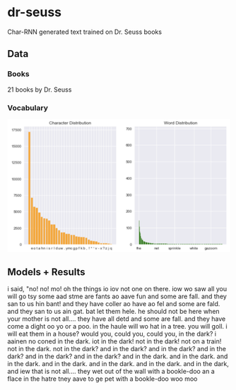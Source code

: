 # dr-seuss

Char-RNN generated text trained on Dr. Seuss books

## Data

### Books
21 books by Dr. Seuss

### Vocabulary
<img src="images/data_distribution.png" alt="word_vs_char" width="600px"/>

## Models + Results

i said, "no! no! mo! oh the things io iov not one on there. iow wo saw all you will go tsy some aad stme are fants ao aave fun and some are fall. and they san to us hin bant! and they have coller ao have ao fel and some are fald. and they san to us ain gat. bat let them hele. he should not be here when your mother is not all.... they have all detd and some are fall. and they have come a dight oo yo or a poo. in the haule will wo hat in a tree. you will goll. i will eat them in a house? would you, could you, could you, in the dark? i aainen no coned in the dark. iot in the dark! not in the dark! not on a train! not in the dark. not in the dark? and in the dark? and in the dark? and in the dark? and in the dark? and in the dark? and in the dark. and in the dark. and in the dark. and in the dark. and in the dark. and in the dark. and in the dark, and iew that is not all.... they wet out of the wall with a bookle-doo an a flace in the hatre tney aave to ge pet with a bookle-doo woo moo
